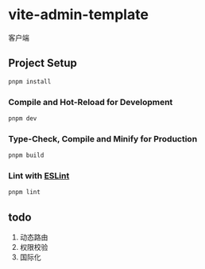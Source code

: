 # vite-admin-template

客户端

## Project Setup

```sh
pnpm install
```

### Compile and Hot-Reload for Development

```sh
pnpm dev
```

### Type-Check, Compile and Minify for Production

```sh
pnpm build
```

### Lint with [ESLint](https://eslint.org/)

```sh
pnpm lint
```
## todo
1. 动态路由
2. 权限校验
3. 国际化
   